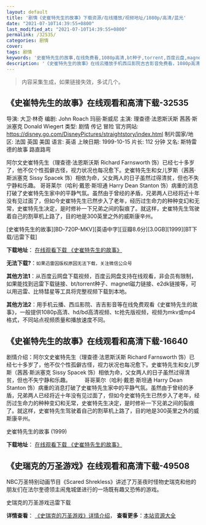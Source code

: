 ```yaml
---
layout: default
title: '剧情《史崔特先生的故事》下载资源/在线播放/视频地址/1080p/高清/蓝光'
date: "2021-07-10T14:39:55+0800"
last_modified_at: "2021-07-10T14:39:55+0800"
permalink: /32535/
categories: 剧情
cover:
tags: 剧情
keywords: '史崔特先生的故事,在线免费看,1080p高清,bt种子,torrent,百度云盘,magnet,磁力链,迅雷下载资源'
description: '《史崔特先生的故事》在线云播放手机西瓜影院吉吉影音免费看，1080p高清bd/hd未删减完整版和tc抢先枪版，mkv/mp4格式，附带bt/torrent种子、magnet/磁力链、百度云盘、网盘资源迅雷下载链接'
---
```


>内容采集生成，如果链接失效，多试几个。


## 《史崔特先生的故事》在线观看和高清下载-32535

导演: 大卫·林奇 编剧: John Roach 玛丽·斯威尼 主演: 理查德·法恩斯沃斯 茜茜·斯派塞克 Donald Wiegert 类型: 剧情 传记 冒险 官方网站: https://disney.go.com/DisneyPictures/straightstory/index.html 制片国家/地区: 法国 英国 美国 语言: 英语 上映日期: 1999-10-15 片长: 112 分钟 又名: 斯特雷德的故事 路直路弯

阿尔文史崔特先生（理查德·法恩斯沃斯 Richard Farnsworth 饰）已经七十多岁了，他不仅个性孤僻古怪，视力状况也每况愈下。史崔特先生和女儿罗斯（茜茜·斯派塞克 Sissy Spacek 饰）相依为命，父女两人的日子虽然过得清贫，但也不失宁静和乐趣。 哥哥莱尔（哈利·戴恩·斯坦通 Harry Dean Stanton 饰）病重的消息打破了史崔特先生家中的平静气氛。虽然由于曾经的矛盾，兄弟两人已经将近十年没有见过面了，但如今史崔特先生已然步入了老年，经历过生命力的种种变幻和无常，史崔特先生决定，是时修补一下兄弟之间的裂痕了。就这样，史崔特先生驾驶着自己的割草机上路了，目的地是300英里之外的威斯康辛州。


[史崔特先生的故事][BD-720P-MKV][英语中字][豆瓣8.6分][3.0GB][1999][BT下载/迅雷下载]

**下载地址**： [在线观看下载 《史崔特先生的故事》](https://www.btdx8.com/torrent/the_straight_story_1999.html) 


**无法下载?**：`如果迅雷因版权原因无法下载，关注微信公众号 `

**其他方法1**：从百度云网盘下载视频，百度云网盘支持在线观看，非会员有限制，如果能找到迅雷下载链接、bt/torrent种子、magnet磁力链接、e2dk链接等，可以用迅雷、比特彗星等工具将完整视频下载到本地。

**其他方法2**：用手机云播、西瓜影院、吉吉影音等在线免费观看《史崔特先生的故事》，一般提供1080p高清、hd/bd高清视频、tc抢先版视频，视频为mkv或mp4格式，不同站点视频质量和播放速度不同。


## 《史崔特先生的故事》在线观看和高清下载-16640

剧情介绍：阿尔文史崔特先生（理查德·法恩斯沃斯 Richard Farnsworth 饰）已经七十多岁了，他不仅个性孤僻古怪，视力状况也每况愈下。史崔特先生和女儿罗斯（茜茜·斯派塞克 Sissy Spacek 饰）相依为命，父女两人的日子虽然过得清贫，但也不失宁静和乐趣。  　　哥哥莱尔（哈利·戴恩·斯坦通 Harry Dean Stanton 饰）病重的消息打破了史崔特先生家中的平静气氛。虽然由于曾经的矛盾，兄弟两人已经将近十年没有见过面了，但如今史崔特先生已然步入了老年，经历过生命力的种种变幻和无常，史崔特先生决定，是时修补一下兄弟之间的裂痕了。就这样，史崔特先生驾驶着自己的割草机上路了，目的地是300英里之外的威斯康辛州。


史崔特先生的故事 (1999)

**下载地址**： [在线观看下载 《史崔特先生的故事》](https://www.btbtdy.me/btdy/dy3945.html) 


## 《史瑞克的万圣游戏》在线观看和高清下载-49508

NBC万圣特别动画节目《Scared Shrekless》讲述了万圣夜时怪物史瑞克和他的朋友们在法尔奎德领主闹鬼城堡进行的一场既有趣又恐怖的游戏。


史瑞克的万圣游戏迅雷下载

**详情查看**： [《史瑞克的万圣游戏》详情介绍](/movie/49508/)， **查看更多**：[本站资源大全](/movie/t/all/)

